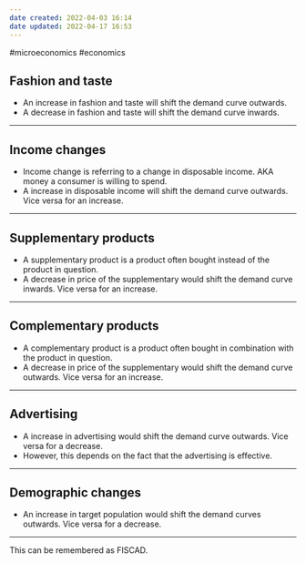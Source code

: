 ```yaml
---
date created: 2022-04-03 16:14
date updated: 2022-04-17 16:53
---
```


#microeconomics #economics

## Fashion and taste

- An increase in fashion and taste will shift the demand curve outwards.
- A decrease in fashion and taste will shift the demand curve inwards.

---

## Income changes

- Income change is referring to a change in disposable income. AKA money a consumer is willing to spend.
- A increase in disposable income will shift the demand curve outwards. Vice versa for an increase.

---

## Supplementary products

- A supplementary product is a product often bought instead of the product in question.
- A decrease in price of the supplementary would shift the demand curve inwards. Vice versa for an increase.

---

## Complementary products

- A complementary product is a product often bought in combination with the product in question.
- A decrease in price of the supplementary would shift the demand curve outwards. Vice versa for an increase.

---

## Advertising

- A increase in advertising would shift the demand curve outwards. Vice versa for a decrease.
- However, this depends on the fact that the advertising is effective.

---

## Demographic changes

- An increase in target population would shift the demand curves outwards. Vice versa for a decrease.

---

This can be remembered as FISCAD.
